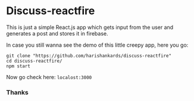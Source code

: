 # Discuss-reactfire

This is just a simple React.js app which gets input from the user and generates a post and stores it in firebase.

In case you still wanna see the demo of this little creepy app, here you go:
```
git clone "https://github.com/harishankards/discuss-reactfire"
cd discuss-reactfire/
npm start 
```

Now go check here: `localost:3000`

### Thanks
